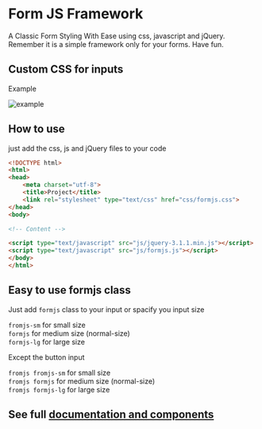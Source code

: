 # Form JS Framework
A Classic Form Styling With Ease using css, javascript and jQuery. Remember it is a simple framework only for your forms. Have fun.

## Custom CSS for inputs
Example

![example](https://i.imgsafe.org/fff74dfd40.png)

## How to use
just add the css, js and jQuery files to your code

```html
<!DOCTYPE html>
<html>
<head>
	<meta charset="utf-8">
	<title>Project</title>
	<link rel="stylesheet" type="text/css" href="css/formjs.css">
</head>
<body>

<!-- Content -->

<script type="text/javascript" src="js/jquery-3.1.1.min.js"></script>
<script type="text/javascript" src="js/formjs.js"></script>
</body>
</html>
```
## Easy to use formjs class

Just add `formjs` class to your input or spacify you input size  
  
`fromjs-sm` for small size  
`formjs`    for medium size (normal-size)  
`formjs-lg` for large size  
  
Except the button input  
  
`fromjs fromjs-sm` for small size  
`fromjs formjs`    for medium size (normal-size)  
`fromjs formjs-lg` for large size  
  
## See full [documentation and components](https://form.js.org)
